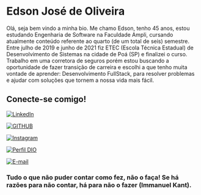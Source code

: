 
# Edson José de Oliveira

Olá, seja bem vindo a minha bio.
Me chamo Edson, tenho 45 anos, estou estudando Engenharia de Software na Faculdade Ampli, cursando atualmente conteúdo referente ao quarto (de um total de seis) semestre.
Entre julho de 2019 e junho de 2021 fiz ETEC (Escola Técnica Estadual) de Desenvolvimento de Sistemas na cidade de Poá (SP) e finalizei o curso. Trabalho em uma corretora de seguros porém estou buscando a oportunidade de fazer transição de carreira e escolhi a que tenho muita vontade de aprender: Desenvolvimento FullStack, para resolver problemas e ajudar com soluções que tornem a nossa vida mais fácil.

## Conecte-se comigo!

[![LinkedIn](https://img.shields.io/badge/LinkedIn-000?style=for-the-badge&logo=linkedin&logoColor=0E76A8)](https://www.linkedin.com/in/edson-jos%C3%A9-de-oliveira-66b42766/)

[![GITHUB](https://camo.githubusercontent.com/1df471ddaa97b20d36f63d4e4ed0dc2e0345437ebeda390c66b48d4853303282/68747470733a2f2f696d672e736869656c64732e696f2f62616467652f2d4769744875622d3044313131373f7374796c653d666f722d7468652d6261646765266c6f676f3d676974687562266c6162656c436f6c6f723d304431313137)](https://github.com/hunctar)

[![Instagram](https://img.shields.io/badge/Instagram-000?style=for-the-badge&logo=instagram)](https://www.instagram.com/edson.jose.oliveira/)

[![Perfil DIO](https://img.shields.io/badge/-Meu%20Perfil%20na%20DIO-30A3DC?style=for-the-badge)](https://web.dio.me/users/hunctar)

[![E-mail](https://img.shields.io/badge/-Email-000?style=for-the-badge&logo=microsoft-outlook&logoColor=E94D5F)](mailto:hunctar@gmail.com)

### Tudo o que não puder contar como fez, não o faça! Se há razões para não contar, há para não o fazer (Immanuel Kant). 
